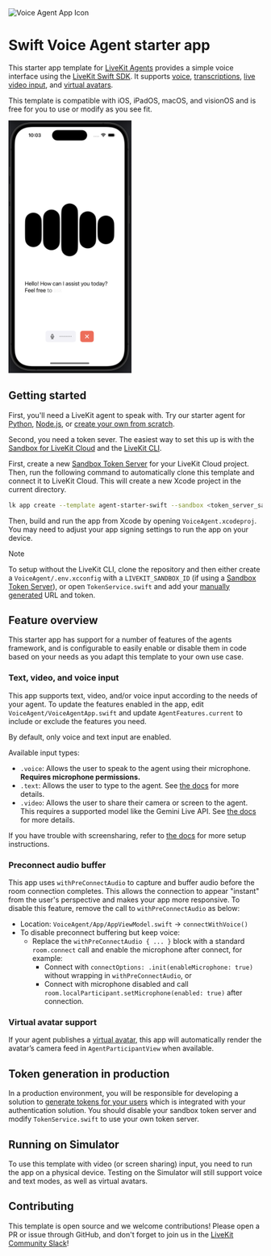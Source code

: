 <img src="./.github/assets/app-icon.png" alt="Voice Agent App Icon" width="100" height="100">

# Swift Voice Agent starter app

This starter app template for [LiveKit Agents](https://docs.livekit.io/agents/overview/) provides a simple voice interface using the [LiveKit Swift SDK](https://github.com/livekit/client-sdk-swift). It supports [voice](https://docs.livekit.io/agents/start/voice-ai), [transcriptions](https://docs.livekit.io/agents/build/text/), [live video input](https://docs.livekit.io/agents/build/vision/#video), and [virtual avatars](https://docs.livekit.io/agents/integrations/avatar/).

This template is compatible with iOS, iPadOS, macOS, and visionOS and is free for you to use or modify as you see fit.

<img src="./.github/assets/screenshot.png" alt="Voice Agent Screenshot" height="500">

## Getting started

First, you'll need a LiveKit agent to speak with. Try our starter agent for [Python](https://github.com/livekit-examples/agent-starter-python), [Node.js](https://github.com/livekit-examples/agent-starter-node), or [create your own from scratch](https://docs.livekit.io/agents/start/voice-ai/).

Second, you need a token sever. The easiest way to set this up is with the [Sandbox for LiveKit Cloud](https://cloud.livekit.io/projects/p_/sandbox) and the [LiveKit CLI](https://docs.livekit.io/home/cli/cli-setup/).

First, create a new [Sandbox Token Server](https://cloud.livekit.io/projects/p_/sandbox/templates/token-server) for your LiveKit Cloud project.
Then, run the following command to automatically clone this template and connect it to LiveKit Cloud. This will create a new Xcode project in the current directory.

```bash
lk app create --template agent-starter-swift --sandbox <token_server_sandbox_id>
```

Then, build and run the app from Xcode by opening `VoiceAgent.xcodeproj`. You may need to adjust your app signing settings to run the app on your device.

> [!NOTE]
> To setup without the LiveKit CLI, clone the repository and then either create a `VoiceAgent/.env.xcconfig` with a `LIVEKIT_SANDBOX_ID` (if using a [Sandbox Token Server](https://cloud.livekit.io/projects/p_/sandbox/templates/token-server)), or open `TokenService.swift` and add your [manually generated](#token-generation) URL and token.

## Feature overview

This starter app has support for a number of features of the agents framework, and is configurable to easily enable or disable them in code based on your needs as you adapt this template to your own use case.

### Text, video, and voice input

This app supports text, video, and/or voice input according to the needs of your agent. To update the features enabled in the app, edit `VoiceAgent/VoiceAgentApp.swift` and update `AgentFeatures.current` to include or exclude the features you need.

By default, only voice and text input are enabled.

Available input types:
- `.voice`: Allows the user to speak to the agent using their microphone. **Requires microphone permissions.**
- `.text`: Allows the user to type to the agent. See [the docs](https://docs.livekit.io/agents/build/text/) for more details.
- `.video`: Allows the user to share their camera or screen to the agent. This requires a supported model like the Gemini Live API. See [the docs](https://docs.livekit.io/agents/build/vision/#video) for more details.

If you have trouble with screensharing, refer to [the docs](https://docs.livekit.io/home/client/tracks/screenshare/) for more setup instructions.

### Preconnect audio buffer

This app uses `withPreConnectAudio` to capture and buffer audio before the room connection completes. This allows the connection to appear "instant" from the user's perspective and makes your app more responsive. To disable this feature, remove the call to `withPreConnectAudio` as below:

- Location: `VoiceAgent/App/AppViewModel.swift` → `connectWithVoice()`
- To disable preconnect buffering but keep voice:
  - Replace the `withPreConnectAudio { ... }` block with a standard `room.connect` call and enable the microphone after connect, for example:
    - Connect with `connectOptions: .init(enableMicrophone: true)` without wrapping in `withPreConnectAudio`, or
    - Connect with microphone disabled and call `room.localParticipant.setMicrophone(enabled: true)` after connection.

### Virtual avatar support

If your agent publishes a [virtual avatar](https://docs.livekit.io/agents/integrations/avatar/), this app will automatically render the avatar’s camera feed in `AgentParticipantView` when available.

## Token generation in production

In a production environment, you will be responsible for developing a solution to [generate tokens for your users](https://docs.livekit.io/home/server/generating-tokens/) which is integrated with your authentication solution. You should disable your sandbox token server and modify `TokenService.swift` to use your own token server.

## Running on Simulator

To use this template with video (or screen sharing) input, you need to run the app on a physical device. Testing on the Simulator will still support voice and text modes, as well as virtual avatars.

## Contributing

This template is open source and we welcome contributions! Please open a PR or issue through GitHub, and don't forget to join us in the [LiveKit Community Slack](https://livekit.io/join-slack)!

